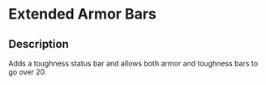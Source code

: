 # Extended Armor Bars

## Description

Adds a toughness status bar and allows both armor and toughness bars to go over 20.
